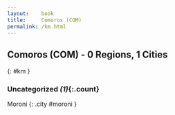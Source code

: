 ```yaml
---
layout:    book
title:     Comoros (COM)
permalink: /km.html
---
```


## Comoros (COM) - 0 Regions, 1 Cities
{: #km }





### Uncategorized _(1)_{:.count}


Moroni  {: .city #moroni } <br>


 
